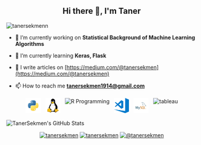 
<h2 align="center">Hi there 👋, I'm Taner</h2>

<p align="left"> <img src="https://komarev.com/ghpvc/?username=tanersekmenn" alt="tanersekmenn" /> </p>

- 🔭 I’m currently working on **Statistical Background of Machine Learning Algorithms**

- 🌱 I’m currently learning **Keras, Flask**

- 📝 I write articles on [https://medium.com/@tanersekmen](https://medium.com/@tanersekmen)

- 📫 How to reach me **tanersekmen1914@gmail.com**



<p align="center">
<img src="https://raw.githubusercontent.com/github/explore/80688e429a7d4ef2fca1e82350fe8e3517d3494d/topics/python/python.png" alt="Python" height="40" style="vertical-align:top; margin:4px">
<img src="https://raw.githubusercontent.com/github/explore/80688e429a7d4ef2fca1e82350fe8e3517d3494d/topics/linux/linux.png" alt="Linux" height="40" style="vertical-align:top; margin:4px">
<img src="https://raw.githubusercontent.com/jmnote/z-icons/master/svg/r.svg" alt="R Programming" height="40" style="vertical-align:top; margin:4px">
<img src="https://raw.githubusercontent.com/github/explore/80688e429a7d4ef2fca1e82350fe8e3517d3494d/topics/visual-studio-code/visual-studio-code.png" alt="VS Code" height="40" style="vertical-align:top; margin:4px">
<img src="https://raw.githubusercontent.com/github/explore/80688e429a7d4ef2fca1e82350fe8e3517d3494d/topics/mysql/mysql.png" alt="MySQL" height="40" style="vertical-align:top; margin:4px">
<img src="https://github.com/melanieshi0120/melanieshi0120/blob/master/images/tableau.jpg" alt="tableau" height="40" style="vertical-align:top; margin:4px">
</p>




![TanerSekmen's GitHub Stats](https://github-readme-stats.vercel.app/api?username=tanersekmen&show_icons=true&theme=onedark)



  
  
<p align="center">
<a href="https://twitter.com/TanerSekmenn" target="blank"><img align="center" src="https://cdn.jsdelivr.net/npm/simple-icons@3.0.1/icons/twitter.svg" alt="tanersekmen" height="30" width="30" /></a>
<a href="https://kaggle.com/tanersekmen" target="blank"><img align="center" src="https://cdn.jsdelivr.net/npm/simple-icons@3.0.1/icons/kaggle.svg" alt="tanersekmen" height="30" width="30" /></a>
<a href="https://medium.com/@tanersekmen" target="blank"><img align="center" src="https://cdn.jsdelivr.net/npm/simple-icons@3.0.1/icons/medium.svg" alt="@tanersekmen" height="30" width="30" /></a>
</p>


